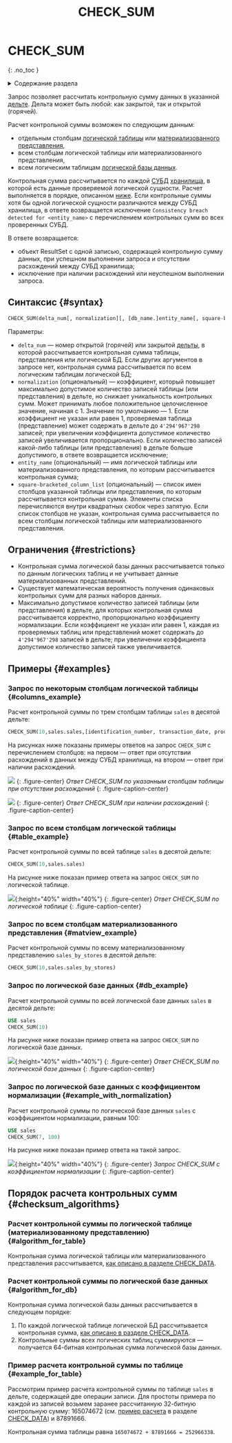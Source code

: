 ﻿---
layout: default
title: CHECK_SUM
nav_order: 5
parent: Запросы SQL+
grand_parent: Справочная информация
has_children: false
has_toc: false
---

# CHECK_SUM
{: .no_toc }

<details markdown="block">
  <summary>
    Содержание раздела
  </summary>
  {: .text-delta }
1. TOC
{:toc}
</details>

Запрос позволяет рассчитать контрольную сумму данных в указанной [дельте](../../../overview/main_concepts/delta/delta.md).
Дельта может быть любой: как закрытой, так и открытой (горячей).

Расчет контрольной суммы возможен по следующим данным:
*   отдельным столбцам [логической таблицы](../../../overview/main_concepts/logical_table/logical_table.md) или 
    [материализованного представления](../../../overview/main_concepts/materialized_view/materialized_view.md),
*   всем столбцам логической таблицы или материализованного представления,
*   всем логическим таблицам [логической базы данных](../../../overview/main_concepts/logical_db/logical_db.md).

Контрольная сумма рассчитывается по каждой [СУБД](../../../introduction/supported_DBMS/supported_DBMS.md) 
[хранилища](../../../overview/main_concepts/data_storage/data_storage.md), 
в которой есть данные проверяемой логической сущности. Расчет выполняется в порядке, описанном 
[ниже](#checksum_algorithms). Если контрольные суммы хотя бы одной логической сущности 
различаются между СУБД хранилища, в ответе возвращается исключение `Consistency breach detected for <entity_name>` 
с перечислением контрольных сумм во всех проверенных СУБД.

В ответе возвращается:
*   объект ResultSet с одной записью, содержащей контрольную сумму данных, при успешном выполнении запроса 
    и отсутствии расхождений между СУБД хранилища;
*   исключение при наличии расхождений или неуспешном выполнении запроса.

## Синтаксис {#syntax}

```sql
CHECK_SUM(delta_num[, normalization][, [db_name.]entity_name[, square-bracketed_column_list]])
```

Параметры:
*   `delta_num` — номер открытой (горячей) или закрытой [дельты](../../../overview/main_concepts/delta/delta.md), 
    в которой рассчитывается контрольная сумма таблицы, представления или логической БД. Если других аргументов 
    в запросе нет, контрольная сумма рассчитывается по всем логическим таблицам логической БД;
*   `normalization` (опциональный) — коэффициент, который повышает максимально допустимое количество записей 
    таблицы (или представления) в дельте, но снижает уникальность контрольных сумм. 
    Может принимать любое положительное целочисленное значение, начиная с 1. Значение по умолчанию — 1. 
    Если коэффициент не указан или равен 1, проверяемая таблица (представление) может содержать в дельте 
    до `4'294'967'298` записей; при увеличении коэффициента допустимое количество записей
    увеличивается пропорционально. Если количество записей какой-либо таблицы (или представления) в дельте 
    больше допустимого, в ответе возвращается исключение;
*   `entity_name` (опциональный) — имя логической таблицы или материализованного представления, по которым 
    рассчитывается контрольная сумма;
*   `square-bracketed_column_list` (опциональный) — список имен столбцов указанной таблицы или представления, 
    по которым рассчитывается контрольная сумма. Элементы списка перечисляются внутри квадратных 
    скобок через запятую. Если список столбцов не указан, контрольная сумма рассчитывается по всем столбцам 
    логической таблицы или материализованного представления.
    
## Ограничения {#restrictions}

*   Контрольная сумма логической базы данных рассчитывается только по данным логических таблиц и не учитывает данные 
    материализованных представлений.
*   Существует математическая вероятность получения одинаковых контрольных сумм для разных наборов данных.
*   Максимально допустимое количество записей таблицы (или представления) в дельте, для которых контрольная 
    сумма рассчитывается корректно, пропорционально коэффициенту нормализации. Если коэффициент не указан или равен 1,
    каждая из проверяемых таблиц или представлений может содержать до `4'294'967'298` записей в дельте; 
    при увеличении коэффициента допустимое количество записей также увеличивается.

## Примеры {#examples}

### Запрос по некоторым столбцам логической таблицы {#columns_example}

Расчет контрольной суммы по трем столбцам таблицы `sales` в десятой дельте:
```sql
CHECK_SUM(10,sales.sales,[identification_number, transaction_date, product_code])
```

На рисунках ниже показаны примеры ответов на запрос `CHECK_SUM` с перечислением столбцов: 
на первом — ответ при отсутствии расхождений в данных между СУБД хранилища, на втором — ответ при 
наличии расхождений.

![](check_sum_for_table_columns.png)
{: .figure-center}
*Ответ CHECK_SUM по указанным столбцам таблицы при отсутствии расхождений*
{: .figure-caption-center}

![](check_sum_with_inconsistency.png)
{: .figure-center}
*Ответ CHECK_SUM при наличии расхождений*
{: .figure-caption-center}

### Запрос по всем столбцам логической таблицы {#table_example}

Расчет контрольной суммы по всей таблице `sales` в десятой дельте:
```sql
CHECK_SUM(10,sales.sales)
```

На рисунке ниже показан пример ответа на запрос `CHECK_SUM` по логической таблице.

![](check_sum_for_table.png){:height="40%" width="40%"}
{: .figure-center}
*Ответ CHECK_SUM по логической таблице*
{: .figure-caption-center}

### Запрос по всем столбцам материализованного представления {#matview_example}

Расчет контрольной суммы по всему материализованному представлению `sales_by_stores` в десятой дельте:
```sql
CHECK_SUM(10,sales.sales_by_stores)
```

### Запрос по логической базе данных {#db_example}

Расчет контрольной суммы по всей логической базе данных `sales` в десятой дельте:
```sql
USE sales
CHECK_SUM(10)
```

На рисунке ниже показан пример ответа на запрос `CHECK_SUM` по логической базе данных.

![](check_sum_for_db.png){:height="40%" width="40%"}
{: .figure-center}
*Ответ CHECK_SUM по логической базе данных*
{: .figure-caption-center}

### Запрос по логической базе данных с коэффициентом нормализации {#example_with_normalization}

Расчет контрольной суммы по логической базе данных `sales` с коэффициентом нормализации, равным 100:
```sql
USE sales
CHECK_SUM(7, 100)
```

На рисунке ниже показан пример ответа на такой запрос.

![](check_sum_for_db_with_normalization.png){:height="40%" width="40%"}
{: .figure-center}
*Запрос CHECK_SUM с коэффициентом нормализации*
{: .figure-caption-center}

## Порядок расчета контрольных сумм {#checksum_algorithms}

### Расчет контрольной суммы по логической таблице (материализованному представлению) {#algorithm_for_table}

Контрольная сумма логической таблицы или материализованного представления рассчитывается, 
[как описано в разделе CHECK_DATA](../CHECK_DATA/CHECK_DATA.md#checksum).

### Расчет контрольной суммы по логической базе данных {#algorithm_for_db}

Контрольная сумма логической базы данных рассчитывается в следующем порядке:
1. По каждой логической таблице логической БД рассчитывается контрольная сумма, 
   [как описано в разделе CHECK_DATA](../CHECK_DATA/CHECK_DATA.md#checksum).
2. Контрольные суммы всех логических таблиц суммируются — получается 64-битная контрольная сумма 
   логической базы данных.

### Пример расчета контрольной суммы по таблице {#example_for_table}

Рассмотрим пример расчета контрольной суммы по таблице `sales` в дельте, содержащей две 
операции записи. Для простоты примера по каждой из записей возьмем заранее рассчитанную 32-битную контрольную 
сумму: 165074672 (см. [пример расчета](../CHECK_DATA/CHECK_DATA.md#checksum_example) 
в разделе [CHECK_DATA](../CHECK_DATA/CHECK_DATA.md)) и 87891666.

Контрольная сумма таблицы равна `165074672 + 87891666 = 252966338`.